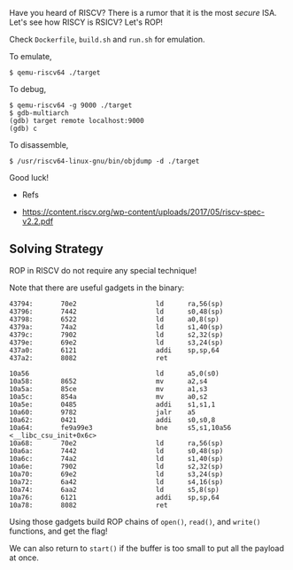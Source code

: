 Have you heard of RISCV? There is a rumor that it is the most _secure_
ISA. Let's see how RISCY is RSICV? Let's ROP!

Check `Dockerfile`, `build.sh` and `run.sh` for emulation.

To emulate,

    $ qemu-riscv64 ./target

To debug,

    $ qemu-riscv64 -g 9000 ./target
    $ gdb-multiarch
    (gdb) target remote localhost:9000
    (gdb) c

To disassemble,

    $ /usr/riscv64-linux-gnu/bin/objdump -d ./target

Good luck!

* Refs
- https://content.riscv.org/wp-content/uploads/2017/05/riscv-spec-v2.2.pdf


## Solving Strategy
ROP in RISCV do not require any special technique!

Note that there are useful gadgets in the binary:

    43794:       70e2                    ld      ra,56(sp)
    43796:       7442                    ld      s0,48(sp)
    43798:       6522                    ld      a0,8(sp)
    4379a:       74a2                    ld      s1,40(sp)
    4379c:       7902                    ld      s2,32(sp)
    4379e:       69e2                    ld      s3,24(sp)
    437a0:       6121                    addi    sp,sp,64
    437a2:       8082                    ret

    10a56                                ld      a5,0(s0)
    10a58:       8652                    mv      a2,s4
    10a5a:       85ce                    mv      a1,s3
    10a5c:       854a                    mv      a0,s2
    10a5e:       0485                    addi    s1,s1,1
    10a60:       9782                    jalr    a5
    10a62:       0421                    addi    s0,s0,8
    10a64:       fe9a99e3                bne     s5,s1,10a56 <__libc_csu_init+0x6c>
    10a68:       70e2                    ld      ra,56(sp)
    10a6a:       7442                    ld      s0,48(sp)
    10a6c:       74a2                    ld      s1,40(sp)
    10a6e:       7902                    ld      s2,32(sp)
    10a70:       69e2                    ld      s3,24(sp)
    10a72:       6a42                    ld      s4,16(sp)
    10a74:       6aa2                    ld      s5,8(sp)
    10a76:       6121                    addi    sp,sp,64
    10a78:       8082                    ret

Using those gadgets build ROP chains of `open()`, `read()`, and `write()` functions, and get the flag!

We can also return to `start()` if the buffer is too small to put all the payload at once.
